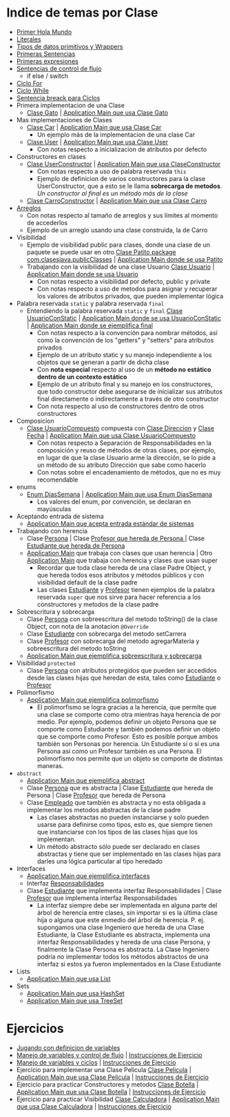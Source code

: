 # Indice de temas por Clase
   - [Primer Hola Mundo](./hello-world/src/HelloWorld.java)
   - [Literales](./hello-world/src/Lirerales.java)
   - [Tipos de datos primitivos y Wrappers](./hello-world/src/TiposDatos.java)
   - [Primeras Sentencias](./hello-world/src/Sentencias.java)
   - [Primeras expresiones](./hello-world/src/Expresiones.java)
   - [Sentencias de control de flujo](./hello-world/src/ControlFlujo.java)
      - if else / switch
   - [Ciclo For](./hello-world/src/CicloFor.java)
   - [Ciclo While](./hello-world/src/CicloWhile.java)
   - [Sentencia breack para Ciclos](./hello-world/src/BreakCiclos.java)
   - Primera implementacion de una Clase
      - [Clase Gato](./hello-world/src/Gato.java) | [Application Main que usa Clase Gato](./hello-world/src/ApplicationMain.java)
   - Mas implementaciones de Clases
      - [Clase Car](./hello-world/src/com/clasesjava/one/Car.java) | [Application Main que usa Clase Car](./hello-world/src/com/clasesjava/one/ApplicationMainCar.java)
         - Un ejemplo más de la implementacion de una clase Car
      - [Clase User](./hello-world/src/com/clasesjava/one/User.java) | [Application Main que usa Clase User](./hello-world/src/com/clasesjava/one/ApplicationMainUser.java)
         - Con notas respecto a inicializacion de atributos por defecto
   - Constructores en clases
      - [Clase UserConstructor](./hello-world/src/com/clasesjava/one/UserConstructor.java) | [Application Main que usa ClaseConstructor](./hello-world/src/com/clasesjava/one/ApplicationConstructores.java)
         - Con notas respecto a uso de palabra reservada `this`
         - Ejemplo de definicion de varios constructores para la clase UserConstructor, que a esto se le llama **sobrecarga de metodos**. *Un constructor al final es un método más de la clase*
      - [Clase CarroConstructor](./hello-world/src/com/clasesjava/one/Carro.java) | [Application Main que usa Clase Carro](./hello-world/src/com/clasesjava/one/ApplicationMainCarro.java)
   - [Arreglos](./hello-world/src/com/clasesjava/one/Arreglos.java)
      - Con notas respecto al tamaño de arreglos y sus límites al momento de accederlos
      - Ejemplo de un arreglo usando una clase construida, la de Carro
   - Visibilidad
      - Ejemplo de visibilidad public para clases, donde una clase de un paquete se puede usar en otro [Clase Patito package com.clasesjava.publicClasses](./hello-world/src/com/clasesjava/publicClasses/Patito.java) | [Application Main donde se usa Patito](./hello-world/src/com/clasesjava/one/ApplicationMainPatito.java)
      - Trabajando con la visibilidad de una clase Usuario [Clase Usuario](./hello-world/src/com/clasesjava/one/Usuario.java) | [Application Main donde se usa Usuario](./hello-world/src/com/clasesjava/one/ApplicationMainVisib.java)
         - Con notas respecto a visibilidad por defecto, public y private
         - Con notas respecto a uso de metodos para asignar y recuperar los valores de atributos privados, que pueden implementar lógica
   - Palabra reservada ``static`` y palabra reservada ``final``
      - Entendiendo la palabra reservada ``static`` y ``final`` [Clase UsuarioConStatic](./hello-world/src/com/clasesjava/one/UsuarioConStatic.java) | [Application Main donde se usa UsuarioConStatic](./hello-world/src/com/clasesjava/one/ApplicationMainStatic.java) | [Application Main donde se ejemplifica final](./hello-world/src/com/clasesjava/one/ApplicationMainStatic.java)
         - Con notas respecto a la convención para nombrar métodos, así como la convención de los "getters" y "setters" para atributos privados
         - Ejemplo de un atributo static y su manejo independiente a los objetos que se generan a partir de dicha clase
         - Con **nota especial** respecto al uso de un **método no estático dentro de un contexto estático**
         - Ejemplo de un atributo final y su manejo en los constructores, que todo constructor debe asegurarse de inicializar sus atributos final directamente o indirectamente a través de otro constructor
         - Con nota respecto al uso de constructores dentro de otros constructores
   - Composicion
      - [Clase UsuarioCompuesto](./hello-world/src/com/clasesjava/one/UsuarioCompuesto.java) compuesta con [Clase Direccion](./hello-world/src/com/clasesjava/one/Direccion.java) y [Clase Fecha](./hello-world/src/com/clasesjava/one/Fecha.java) | [Application Main que usa Clase UsuarioCompuesto](./hello-world/src/com/clasesjava/one/ApplicationMainComposicion.java)
         - Con notas respecto a Separación de Responsabilidades en la composición y reuso de métodos de otras clases, por ejemplo, en lugar de que la clase Usuario arme la dirección, se lo pide a un método de su atributo Dirección que sabe como hacerlo
         - Con notas sobre el encadenamiento de métodos, que no es muy recomendable
   - enums
      - [Enum DiasSemana](./hello-world/src/com/clasesjava/one/DiasSemana.java) | [Application Main que usa Enum DiasSemana](./hello-world/src/com/clasesjava/one/ApplicationMainEnum.java)
         - Los valores del enum, por convención, se declaran en mayúsculas
   - Aceptando entrada de sistema
      - [Application Main que acepta entrada estándar de sistemas](./hello-world/src/com/clasesjava/one/ApplicationMainInput.java)
   - Trabajando con herencia
      - Clase [Persona](./hello-world/src/com/clasesjava/one/Persona.java) | Clase [Profesor que hereda de Persona ](./hello-world/src/com/clasesjava/one/Profesor.java) | Clase [Estudiante que hereda de Persona](./hello-world/src/com/clasesjava/one/Estudiante.java)
      - [Application Main](./hello-world/src/com/clasesjava/one/ApplicationMainHerencia.java) que trabaja con clases que usan herencia | Otro [Application Main](./hello-world/src/com/clasesjava/one/ApplicationMainHerenciaSuper.java) que trabaja con herencia y clases que usan super
         - Recordar que toda clase hereda de una clase Padre Object, y que hereda todos esos atributos y métodos públicos y con visibilidad default de la clase padre
         - Las clases [Estudiante](./hello-world/src/com/clasesjava/one/Estudiante.java) y [Profesor](./hello-world/src/com/clasesjava/one/Profesor.java) tienen ejemplos de la palabra reservada ``super`` que nos sirve para hacer referencia a los constructores y metodos de la clase padre
   - Sobrescritura y sobrecarga
      - Clase [Persona](./hello-world/src/com/clasesjava/one/Persona.java) con sobreescritura del metodo toString() de la clase Object, con nota de la anotacion ``@Override``
      - Clase [Estudiante](./hello-world/src/com/clasesjava/one/Estudiante.java) con sobrecarga del metodo setCarrera
      - Clase [Profesor](./hello-world/src/com/clasesjava/one/Profesor.java) con sobrecarga del metodo agregarMateria y sobreescritura del metodo toString
      - [Application Main que ejemplifica sobreescritura y sobrecarga](./hello-world/src/com/clasesjava/one/ApplicationMainSobreEscSobreCar.java)
   - Visibilidad ``protected``
      - Clase [Persona](./hello-world/src/com/clasesjava/one/Persona.java) con atributos protegidos que pueden ser accedidos desde las clases hijas que heredan de esta, tales como [Estudiante](./hello-world/src/com/clasesjava/one/Estudiante.java) o [Profesor](./hello-world/src/com/clasesjava/one/Profesor.java)
   - Polimorfismo
      - [Application Main que ejemplifica polimorfismo](./hello-world/src/com/clasesjava/one/ApplicationMainSobreEscSobreCar.java)
         - El polimorfismo se logra gracias a la herencia, que permite que una clase se comporte como otra mientras haya herencia de por medio. Por ejemplo, podemos definir un objeto Persona que se comporte como Estudiante y también podemos definir un objeto que se comporte como Profesor. Esto es posible porque ambos también son Personas por herencia. Un Estudiante sí o sí es una Persona así como un Profesor también es una Persona. El polimorfismo nos permite que un objeto se comporte de distintas maneras.
   - ``abstract``
      - [Application Main que ejemplifica abstract](./hello-world/src/com/clasesjava/polim/ApplicatioMainAbstract.java)
      - Clase [Persona](./hello-world/src/com/clasesjava/polim/Persona.java) que es abstracta | Clase [Estudiante](./hello-world/src/com/clasesjava/polim/Estudiante.java) que hereda de Persona | Clase [Profesor](./hello-world/src/com/clasesjava/polim/Profesor.java) que hereda de Persona
      - Clase [Empleado](./hello-world/src/com/clasesjava/polim/Empleado.java) que también es abstracta y no esta obligada a implementar los metodos abstractas de la clase padre
         - Las clases abstractas no pueden instanciarse y solo pueden usarse para definirse como tipos, esto es, que siempre tienen que instanciarse con los tipos de las clases hijas que los implementan.
         - Un método abstracto sólo puede ser declarado en clases abstractas y tiene que ser implementado en las clases hijas para darles una lógica particular al tipo heredado
   - Interfaces
      - [Application Main que ejemplifica interfaces](./hello-world/src/com/clasesjava/polim/ApplicationMainInterf.java)
      - Interfaz [Responsabilidades](./hello-world/src/com/clasesjava/polim/Responsabilidades.java)
      - Clase [Estudiante](./hello-world/src/com/clasesjava/polim/Estudiante.java) que implementa interfaz Responsabilidades | Clase [Profesor](./hello-world/src/com/clasesjava/polim/Profesor.java) que implementa interfaz Responsabilidades
         - La interfaz siempre debe ser implementada en alguna parte del árbol de herencia entre clases, sin importar si es la última clase hija o alguna que este enmedio del árbol de herencia. P. ej. supongamos una clase Ingeniero que hereda de una Clase Estudiante, la Clase Estudiante es abstracta, implementa una interfaz Responsabilidades y hereda de una clase Persona, y finalmente la Clase Persona es abstracta. La Clase Ingeniero podría no implementar todos los métodos abstractos de una interfaz si estos ya fueron implementados en la Clase Estudiante
   - Lists
      - [Application Main que usa List](./hello-world/src/com/clasesjava/polim/ApplicationMainListas.java)
   - Sets
      - [Application Main que usa HashSet](./hello-world/src/com/clasesjava/polim/ApplicationMainSet.java)
      - [Application Main que usa TreeSet](./hello-world/src/com/clasesjava/polim/ApplicationMainTreeSet.java)
      
# Ejercicios
   - [Jugando con definicion de variables](./hello-world/src/PlayingVars.java)
   - [Manejo de variables y control de flujo](./hello-world/src/Ejercicios20Feb.java) | [Instrucciones de Ejercicio](./ejercicios/Ejercicios20Feb_Tipos_Variables.txt)
   - [Manejo de variables y ciclos](./hello-world/src/Ejercicios22Feb.java) | [Instrucciones de Ejercicio](./ejercicios/Ejercicios23Feb_Ciclos.txt) 
   - Ejercicio para implementar una Clase Pelicula [Clase Pelicula](./hello-world/src/com/clasesjava/one/Pelicula.java) | [Application Main que usa Clase Pelicula](./hello-world/src/com/clasesjava/one/ApplicationPelicula.java) | [Instrucciones de Ejercicio](./ejercicios/Ejercicios02Mar_Definic_Clases.txt) 
   - Ejercicio para practicar Constructores y metodos [Clase Botella](./hello-world/src/com/clasesjava/one/Botella.java) | [Application Main que usa Clase Botella](./hello-world/src/com/clasesjava/one/ApplicationMainBotella.java) | [Instrucciones de Ejercicio](./ejercicios/Ejercicios09Mar_Clases_Constructores.txt) 
   - Ejercicio para practicar Visibilidad [Clase Calculadora](./hello-world/src/com/clasesjava/one/Calculadora.java) | [Application Main que usa Clase Calculadora](./hello-world/src/com/clasesjava/one/ApplicationMainCalc.java) | [Instrucciones de Ejercicio](./ejercicios/Ejercicios17Mar_Encapsulacion.txt) 
